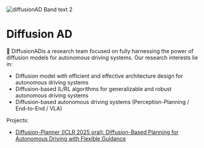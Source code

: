 ![diffusionAD Band text 2](https://github.com/user-attachments/assets/8dbae366-2a9f-4963-a506-b76ec2f6a258)

# Diffusion AD


:raised_hands: DiffusionAD​​ is a research team ​​focused on fully harnessing​​ the power of ​​diffusion models​​ for autonomous driving systems. Our ​​research interests​​ lie in:

- ​​Diffusion model with efficient and effective architecture design​​ for ​​​​autonomous driving systems
- Diffusion-based IL/RL algorithms​​ for ​​generalizable and robust​​ autonomous driving systems
- ​​Diffusion-based​​ autonomous driving systems (​​Perception-Planning / End-to-End / VLA​​)

Projects:

- [Diffusion-Planner (ICLR 2025 oral): Diffusion-Based Planning for Autonomous Driving with Flexible Guidance](https://github.com/DiffusionAD/Diffusion-Planner)
